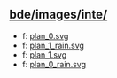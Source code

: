 ## [bde/images/inte/](https://data.bde-pps.fr/bde/images/inte/)

- f: [plan_0.svg](https://data.bde-pps.fr/bde/images/inte/25-26/plan_0.svg)
- f: [plan_1_rain.svg](https://data.bde-pps.fr/bde/images/inte/25-26/plan_1_rain.svg)
- f: [plan_1.svg](https://data.bde-pps.fr/bde/images/inte/25-26/plan_1.svg)
- f: [plan_0_rain.svg](https://data.bde-pps.fr/bde/images/inte/25-26/plan_0_rain.svg)
